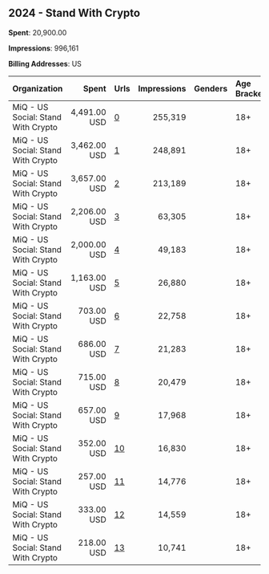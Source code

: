 ## 2024 - Stand With Crypto 
**Spent**: 20,900.00

**Impressions**: 996,161

**Billing Addresses**: US

|Organization|Spent|Urls|Impressions|Genders|Age Brackets|Country Codes|
|:---|---:|:---|---:|:---|:---|:---|
|MiQ - US Social: Stand With Crypto|4,491.00 USD|[0](https://www.snap.com/political-ads/asset/599170355718b021a1ed00a7f1d26a698e69f739ec5123e35cca31627dd13807?mediaType=png)|255,319||18+|united states|
|MiQ - US Social: Stand With Crypto|3,462.00 USD|[1](https://www.snap.com/political-ads/asset/599170355718b021a1ed00a7f1d26a698e69f739ec5123e35cca31627dd13807?mediaType=png)|248,891||18+|united states|
|MiQ - US Social: Stand With Crypto|3,657.00 USD|[2](https://www.snap.com/political-ads/asset/599170355718b021a1ed00a7f1d26a698e69f739ec5123e35cca31627dd13807?mediaType=png)|213,189||18+|united states|
|MiQ - US Social: Stand With Crypto|2,206.00 USD|[3](https://www.snap.com/political-ads/asset/b4e3dcc8111359381e435d8e440ebed320e25ab4d7e31e8f129fae7fafa098f8?mediaType=mp4)|63,305||18+|united states|
|MiQ - US Social: Stand With Crypto|2,000.00 USD|[4](https://www.snap.com/political-ads/asset/cb6aa2fc73bf7e05c64397fe9d1da876e732ef35855cdbb3d8b464b2e73cac9d?mediaType=mp4)|49,183||18+|united states|
|MiQ - US Social: Stand With Crypto|1,163.00 USD|[5](https://www.snap.com/political-ads/asset/40ba6ecebd1cbc064d9926838f0d6cc935462b69226a2f032044762fc25ab9f8?mediaType=mp4)|26,880||18+|united states|
|MiQ - US Social: Stand With Crypto|703.00 USD|[6](https://www.snap.com/political-ads/asset/e8cf95d9a71f29b6e5bfca280fc15f21ee89177667c7532314274bdb834d22ac?mediaType=png)|22,758||18+|united states|
|MiQ - US Social: Stand With Crypto|686.00 USD|[7](https://www.snap.com/political-ads/asset/8ec8b47b06cf7fd66362683a5099dbd56d235606fe8a8a1606bebcf491eaebff?mediaType=png)|21,283||18+|united states|
|MiQ - US Social: Stand With Crypto|715.00 USD|[8](https://www.snap.com/political-ads/asset/5a1eb9f6c001580b027d8b6b002ad385e77bf3a39521094feb54f9a1f6c75fd0?mediaType=mp4)|20,479||18+|united states|
|MiQ - US Social: Stand With Crypto|657.00 USD|[9](https://www.snap.com/political-ads/asset/71bfa3b763fb0bd1280a46df2913ed75125f0e01415644f96e9122bb5e8f85c4?mediaType=mp4)|17,968||18+|united states|
|MiQ - US Social: Stand With Crypto|352.00 USD|[10](https://www.snap.com/political-ads/asset/7ccde47cfac4ce180e2eaa426e44b2979de7bfd137fe6e78c6f1611e519d2dc8?mediaType=png)|16,830||18+|united states|
|MiQ - US Social: Stand With Crypto|257.00 USD|[11](https://www.snap.com/political-ads/asset/c0b92f3c9b50d7b8be08dbbf724a6ef3a1e88c6fdcf308680a6c9e8a28967087?mediaType=png)|14,776||18+|united states|
|MiQ - US Social: Stand With Crypto|333.00 USD|[12](https://www.snap.com/political-ads/asset/a76fa92edead8d4981894f8cfb16b31bf57e7daee822ef28fb2057385a2013c4?mediaType=png)|14,559||18+|united states|
|MiQ - US Social: Stand With Crypto|218.00 USD|[13](https://www.snap.com/political-ads/asset/9692fdae78e7c21d06f0846e06779e441d690605673272c14847f429adebef1a?mediaType=png)|10,741||18+|united states|
